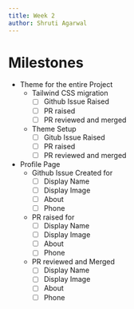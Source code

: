```yaml
---
title: Week 2
author: Shruti Agarwal
---
```

# Milestones
- Theme for the entire Project
	- Tailwind CSS migration
		- [ ] Github Issue Raised
		- [ ] PR raised
		- [ ] PR reviewed and merged
	- Theme Setup
		- [ ] Gitub Issue Raised
		- [ ] PR raised
		- [ ] PR reviewed and merged
- Profile Page
	- Github Issue Created for
		- [ ] Display Name
		- [ ] Display Image
		- [ ] About
		- [ ] Phone
	- PR raised for
		- [ ] Display Name
		- [ ] Display Image
		- [ ] About
		- [ ] Phone
	- PR reviewed and Merged
		- [ ] Display Name
		- [ ] Display Image
		- [ ] About
		- [ ] Phone
